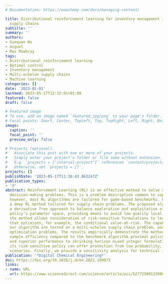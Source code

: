 ```yaml
---
# Documentation: https://wowchemy.com/docs/managing-content/

title: Distributional reinforcement learning for inventory management in multi-echelon
  supply chains
subtitle: ''
summary: ''
authors:
- Guoquan Wu
- miguel
- Max Mowbray
tags:
- Distributional reinforcement learning
- Optimal control
- Inventory management
- Multi-echelon supply chains
- Machine learning
categories: []
date: '2023-01-01'
lastmod: 2023-05-17T12:15:01+01:00
featured: false
draft: false

# Featured image
# To use, add an image named `featured.jpg/png` to your page's folder.
# Focal points: Smart, Center, TopLeft, Top, TopRight, Left, Right, BottomLeft, Bottom, BottomRight.
image:
  caption: ''
  focal_point: ''
  preview_only: false

# Projects (optional).
#   Associate this post with one or more of your projects.
#   Simply enter your project's folder or file name without extension.
#   E.g. `projects = ["internal-project"]` references `content/project/deep-learning/index.md`.
#   Otherwise, set `projects = []`.
projects: []
publishDate: '2023-05-17T11:36:43.863247Z'
publication_types:
- '2'
abstract: Reinforcement Learning (RL) is an effective method to solve stochastic sequential
  decision-making problems. This is a problem description common to supply chain operations,
  however, most RL algorithms are tailored for game-based benchmarks. Here, we propose
  a deep RL method tailored for supply chain problems. The proposed algorithm deploys
  a derivative free approach to balance exploration and exploitation of the neural
  policy’s parameter space, providing means to avoid low quality local optima. Furthermore,
  the method allows consideration of risk-sensitive formulations to learn a policy
  that optimizes, for example, the conditional value-at-risk. The capabilities of
  our algorithm are tested on a multi-echelon supply chain problem, and several combinatorial
  optimization problems. The results empirically demonstrate the method’s improved
  sample efficiency compared to the benchmark algorithm proximal policy optimization,
  and superior performance to shrinking horizon mixed integer formulations. Additionally,
  its risk-sensitive policy can offer protection from low probability, high severity
  scenarios. Finally, we provide a sensitivity analysis for technical intuition.
publication: '*Digital Chemical Engineering*'
doi: https://doi.org/10.1016/j.dche.2022.100073
links:
- name: URL
  url: https://www.sciencedirect.com/science/article/pii/S2772508122000643
---
```

